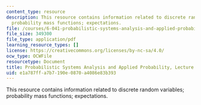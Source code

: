 ```yaml
---
content_type: resource
description: This resource contains information related to discrete random variables;
  probability mass functions; expectations.
file: /courses/6-041-probabilistic-systems-analysis-and-applied-probability-fall-2010/e1a787ffa7b7190e0870a4086e83b393_MIT6_041F10_L05.pdf
file_size: 349300
file_type: application/pdf
learning_resource_types: []
license: https://creativecommons.org/licenses/by-nc-sa/4.0/
ocw_type: OCWFile
resourcetype: Document
title: Probabilistic Systems Analysis and Applied Probability, Lecture 5
uid: e1a787ff-a7b7-190e-0870-a4086e83b393
---
```

This resource contains information related to discrete random variables; probability mass functions; expectations.